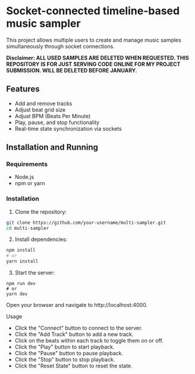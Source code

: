 # Socket-connected timeline-based music sampler

This project allows multiple users to create and manage music samples simultaneously through socket connections.

**Disclaimer: ALL USED SAMPLES ARE DELETED WHEN REQUESTED. THIS REPOSITORY IS FOR JUST SERVING CODE ONLINE FOR MY PROJECT SUBMISSION. WILL BE DELETED BEFORE JANUARY.**

## Features

- Add and remove tracks
- Adjust beat grid size
- Adjust BPM (Beats Per Minute)
- Play, pause, and stop functionality
- Real-time state synchronization via sockets

## Installation and Running

### Requirements

- Node.js
- npm or yarn

### Installation

1. Clone the repository:

```sh
git clone https://github.com/your-username/multi-sampler.git
cd multi-sampler
```

2. Install dependencies:

```sh
npm install
# or
yarn install
```

3. Start the server:

```
npm run dev
# or
yarn dev
```

Open your browser and navigate to http://localhost:4000.

Usage

- Click the "Connect" button to connect to the server.
- Click the "Add Track" button to add a new track.
- Click on the beats within each track to toggle them on or off.
- Click the "Play" button to start playback.
- Click the "Pause" button to pause playback.
- Click the "Stop" button to stop playback.
- Click the "Reset State" button to reset the state.
